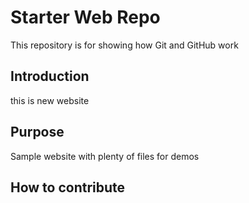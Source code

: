 # Starter Web Repo

This repository is for showing how Git and GitHub work

## Introduction
 this is new website
## Purpose

Sample website with plenty of files for demos

## How to contribute 